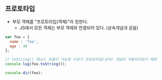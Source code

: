 ## 프로토타입
  - 부모 객체를 "프로토타입(객체)"라 칭한다.
    - JS에서 모든 객체는 부모 객체와 연결되어 있다. (상속개념과 같음)
```JAVASCRIPT
var foo = {
  name : 'foo',
  age : 30
};

// toString() 메소드 호출이 가능한 이유가 프로토타입(상속) 개념이 적용되어있기 때문
console.log(foo.toString());    

console.dir(foo);
```
